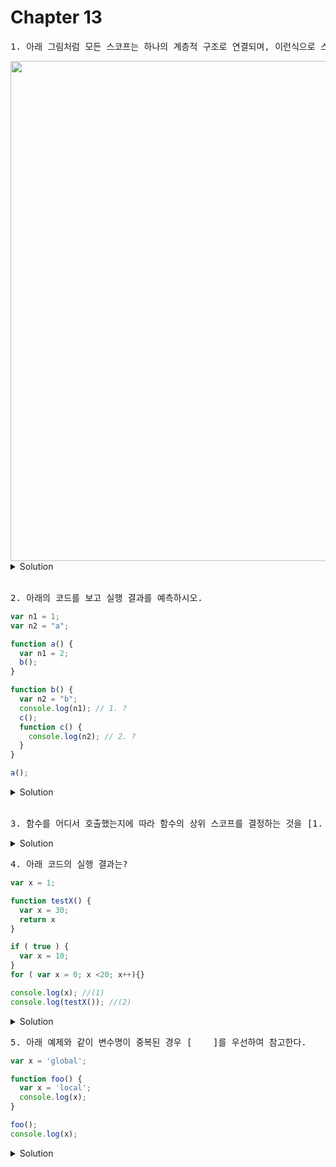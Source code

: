 # Chapter 13

<pre>1. 아래 그림처럼 모든 스코프는 하나의 계층적 구조로 연결되며, 이런식으로 스코프가 계층적으로 연결된 것을 [            ]이라 한다.</pre>

<img src="https://velog.velcdn.com/images%2Fssu00%2Fpost%2Fe3e2c792-991e-41a8-9e09-7c8fa0173181%2F%EC%8A%A4%EC%BD%94%ED%94%8402.png" width=800px>

<details>
  <summary>Solution</summary>
    <strong>스코프 체인 ( Scope Chain )</strong>
</details>

<br>

<pre>2. 아래의 코드를 보고 실행 결과를 예측하시오.
</pre>

```js
var n1 = 1;
var n2 = "a";

function a() {
  var n1 = 2;
  b();
}

function b() {
  var n2 = "b";
  console.log(n1); // 1. ?
  c();
  function c() {
    console.log(n2); // 2. ?
  }
}

a();
```

<details>
  <summary>Solution</summary>
  <strong>1. 1<br>2. b</strong>
  <pre>var 키워드로 선언된 변수는 오로지 함수의 코드 블록(함수 몸체)만을 지역 스코프로 인정한다. 또한 자바스크립트는 렉시컬 스코프를 따르므로 함수를 어디서 정의했는지에 따하 상위 스코프를 결정한다.</pre>
</details>

<br>

<pre>3. 함수를 어디서 호출했는지에 따라 함수의 상위 스코프를 결정하는 것을 [1.           ] 함수를 어디서 정의했는지에 다라 함수의 상위 스코프를 결정하는 것을 [2.              ]
</pre>


<details>
  <summary>Solution</summary>
  <strong>1.동적 스코프(dynamic scope)<br>2.렉시컬 스코프(lexical scope)</strong>
</details>

<pre>4. 아래 코드의 실행 결과는?
</pre>
```js
var x = 1;

function testX() {
  var x = 30;
  return x
}

if ( true ) {
  var x = 10;
}
for ( var x = 0; x <20; x++){}

console.log(x); //(1)
console.log(testX()); //(2)

```
<details>
  <summary>Solution</summary>
  <strong>1. 20<br>2. 30 </strong> 
</details>

<pre>5. 아래 예제와 같이 변수명이 중복된 경우 [    ]를 우선하여 참고한다.
</pre>
```js
var x = 'global';

function foo() {
  var x = 'local';
  console.log(x);
}

foo();           
console.log(x);  
```
<details>
  <summary>Solution</summary>
  <strong>지역변수 </strong> 
  <pre>전역 영역에서는 전역 변수만이 참조 가능하고, 함수 내 지역 영역에서는 전역과 지역 변수 모두 참조 가능하나, 위 예제와 같이 변수명이 중복된 경우, 지역변수를 우선하여 참조한다.</pre>
</details>

<br>